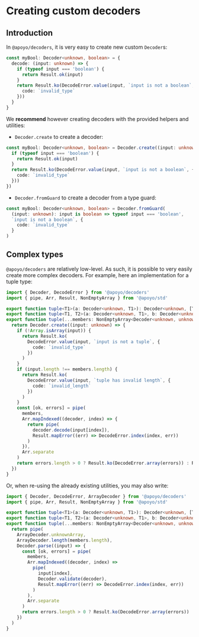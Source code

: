 # Creating custom decoders

## Introduction

In `@apoyo/decoders`, it is very easy to create new custom `Decoder`s:

```ts
const myBool: Decoder<unknown, boolean> = {
  decode: (input: unknown) => {
    if (typeof input === 'boolean') {
      return Result.ok(input)
    } 
    return Result.ko(DecodeError.value(input, `input is not a boolean`, {
      code: `invalid_type`
    }))
  }
}
```

We **recommend** however creating decoders with the provided helpers and utilities:

- `Decoder.create` to create a decoder:

```ts
const myBool: Decoder<unknown, boolean> = Decoder.create((input: unknown) => {
  if (typeof input === 'boolean') {
    return Result.ok(input)
  } 
  return Result.ko(DecodeError.value(input, `input is not a boolean`, {
    code: `invalid_type`
  }))
})
```

- `Decoder.fromGuard` to create a decoder from a type guard:

```ts
const myBool: Decoder<unknown, boolean> = Decoder.fromGuard(
  (input: unknown): input is boolean => typeof input === 'boolean',
  `input is not a boolean`, {
    code: `invalid_type`
  }
)
```

## Complex types

`@apoyo/decoders` are relatively low-level. As such, it is possible to very easily create more complex decoders.
For example, here an implementation for a tuple type:

```ts
import { Decoder, DecodeError } from '@apoyo/decoders'
import { pipe, Arr, Result, NonEmptyArray } from '@apoyo/std'

export function tuple<T1>(a: Decoder<unknown, T1>): Decoder<unknown, [T1]>
export function tuple<T1, T2>(a: Decoder<unknown, T1>, b: Decoder<unknown, T2>): Decoder<unknown, [T1, T2]>
export function tuple(...members: NonEmptyArray<Decoder<unknown, unknown>>): Decoder<unknown, unknown[]> {
  return Decoder.create((input: unknown) => {
    if (!Array.isArray(input)) {
      return Result.ko(
        DecodeError.value(input, `input is not a tuple`, {
          code: `invalid_type`
        })
      )
    }
    if (input.length !== members.length) {
      return Result.ko(
        DecodeError.value(input, `tuple has invalid length`, {
          code: `invalid_length`
        })
      )
    }
    const [ok, errors] = pipe(
      members,
      Arr.mapIndexed((decoder, index) => {
        return pipe(
          decoder.decode(input[index]),
          Result.mapError((err) => DecodeError.index(index, err))
        )
      }),
      Arr.separate
    )
    return errors.length > 0 ? Result.ko(DecodeError.array(errors)) : Result.ok(ok)
  })
}
```

Or, when re-using the already existing utilities, you may also write:

```ts
import { Decoder, DecodeError, ArrayDecoder } from '@apoyo/decoders'
import { pipe, Arr, Result, NonEmptyArray } from '@apoyo/std'

export function tuple<T1>(a: Decoder<unknown, T1>): Decoder<unknown, [T1]>
export function tuple<T1, T2>(a: Decoder<unknown, T1>, b: Decoder<unknown, T2>): Decoder<unknown, [T1, T2]>
export function tuple(...members: NonEmptyArray<Decoder<unknown, unknown>>): Decoder<unknown, unknown[]> {
  return pipe(
    ArrayDecoder.unknownArray,
    ArrayDecoder.length(members.length),
    Decoder.parse((input) => {
      const [ok, errors] = pipe(
        members,
        Arr.mapIndexed((decoder, index) =>
          pipe(
            input[index],
            Decoder.validate(decoder),
            Result.mapError((err) => DecodeError.index(index, err))
          )
        ),
        Arr.separate
      )
      return errors.length > 0 ? Result.ko(DecodeError.array(errors)) : Result.ok(ok)
    })
  )
}
```
